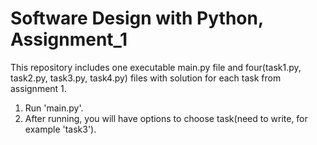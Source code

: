 # Software Design with Python, Assignment_1 
This repository includes one executable main.py file and four(task1.py, task2.py, task3.py, task4.py) files with solution for each task from assignment 1.
1) Run 'main.py'.
2) After running, you will have options to choose task(need to write, for example 'task3').  
